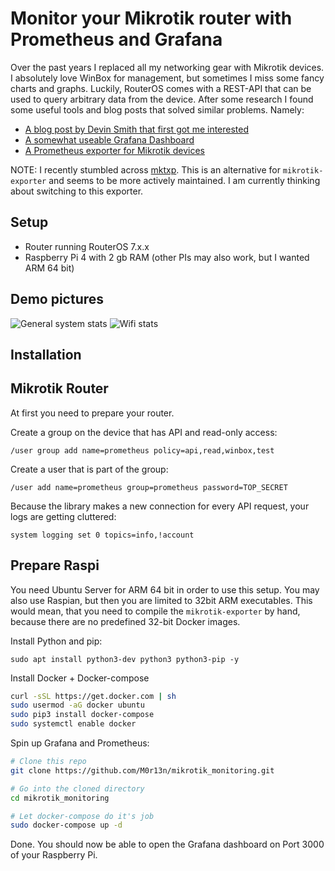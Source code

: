 # Monitor your Mikrotik router with Prometheus and Grafana

Over the past years I replaced all my networking gear with Mikrotik devices. I absolutely love WinBox for management, but sometimes I miss some fancy charts and graphs. Luckily, RouterOS comes with a REST-API that can be used to query arbitrary data from the device. After some research I found some useful tools and blog posts that solved similar problems. Namely:

- [A blog post by Devin Smith that first got me interested](https://blog.devinsmith.co.za/home-internet-grafana-lockdown/)
- [A somewhat useable Grafana Dashboard](https://grafana.com/grafana/dashboards/10950)
- [A Prometheus exporter for Mikrotik devices](https://github.com/nshttpd/mikrotik-exporter)

NOTE: I recently stumbled across [mktxp](https://github.com/akpw/mktxp). This is an alternative for `mikrotik-exporter` and seems to be more actively maintained. I am currently thinking about switching to this exporter.

## Setup

- Router running RouterOS 7.x.x
- Raspberry Pi 4 with 2 gb RAM (other PIs may also work, but I wanted ARM 64 bit)

## Demo pictures

![General system stats](https://github.com/M0r13n/mikrotik_monitoring/blob/main/doc/pic1.png)
![Wifi stats](https://github.com/M0r13n/mikrotik_monitoring/blob/main/doc/pic2.png)

## Installation

## Mikrotik Router
At first you need to prepare your router. 

Create a group on the device that has API and read-only access:

`/user group add name=prometheus policy=api,read,winbox,test`

Create a user that is part of the group:

`/user add name=prometheus group=prometheus password=TOP_SECRET`

Because the library makes a new connection for every API request, your logs are getting cluttered:

`system logging set 0 topics=info,!account`

## Prepare Raspi
You need Ubuntu Server for ARM 64 bit in order to use this setup. You may also use Raspian, but then you are limited to 32bit ARM executables. This would mean, that you need to compile the `mikrotik-exporter` by hand, because there are no predefined 32-bit Docker images.

Install Python and pip:

`sudo apt install python3-dev python3 python3-pip -y`

Install Docker + Docker-compose

```bash
curl -sSL https://get.docker.com | sh
sudo usermod -aG docker ubuntu
sudo pip3 install docker-compose
sudo systemctl enable docker
```

Spin up Grafana and Prometheus:

```bash
# Clone this repo
git clone https://github.com/M0r13n/mikrotik_monitoring.git

# Go into the cloned directory
cd mikrotik_monitoring

# Let docker-compose do it's job
sudo docker-compose up -d
```

Done. You should now be able to open the Grafana dashboard on Port 3000 of your Raspberry Pi.
